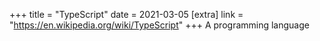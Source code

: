 +++
title = "TypeScript"
date = 2021-03-05
[extra]
link = "https://en.wikipedia.org/wiki/TypeScript"
+++
A programming language

